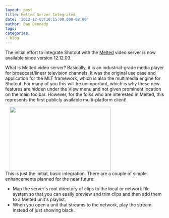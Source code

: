```yaml
---
layout: post
title: Melted Server Integrated
date: '2012-12-03T10:15:00.000-08:00'
author: Dan Dennedy
tags: 
categories:
- blog
---
```


The initial effort to integrate Shotcut with the <a href="http://www.mltframework.org/bin/view/MLT/Melted">Melted</a> video server is now available since version 12.12.03.

What is Melted video server? Basically, it is an industrial-grade media player for broadcast/linear television channels. It was the original use case and application for the MLT framework, which is also the multimedia engine for Shotcut. For many of you this will be unimportant, which is why these new features are hidden under the View menu and not given prominent location on the main toolbar. However, for the folks who are interested in Melted, this represents the first publicly available multi-platform client!<br>
<div class="separator" style="clear: both; text-align: left;"><a href="http://1.bp.blogspot.com/-Cj6IVIc3jsY/ULzll-zkaHI/AAAAAAAABuk/06nKfeesz6U/s1600/Shotcut-Melted.png" imageanchor="1" style="margin-left: 1em; margin-right: 1em;"><img border="0" src="http://1.bp.blogspot.com/-Cj6IVIc3jsY/ULzll-zkaHI/AAAAAAAABuk/06nKfeesz6U/s1600/Shotcut-Melted.png" height="203" width="320" /></a></div>This is just the initial, basic integration. There are a couple of simple enhancements planned for the near future:<br>
<ul><li>Map the server's root directory of clips to the local or network file system so that you can easily preview and trim clips and then add them to a Melted unit's playlist.</li><li>When you open a unit that streams to the network, play the stream instead of just showing black.</li></ul>